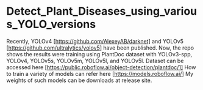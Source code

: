 # Detect_Plant_Diseases_using_various_YOLO_versions
Recently, YOLOv4 [https://github.com/AlexeyAB/darknet] and YOLOv5 [https://github.com/ultralytics/yolov5] have been published.
Now, the repo shows the results were training using PlantDoc dataset with YOLOv3-spp, YOLOv4, YOLOv5s, YOLOv5m, YOLOv5l, and YOLOv5l.
Dataset can be accessed here [https://public.roboflow.ai/object-detection/plantdoc/1]
How to train a variety of models can refer here [https://models.roboflow.ai/]
My weights of such models can be downloads at release site.

